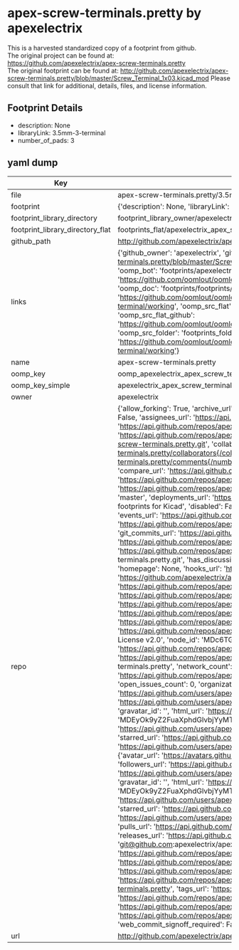 # apex-screw-terminals.pretty by apexelectrix  
This is a harvested standardized copy of a footprint from github.  
The original project can be found at:  
https://github.com/apexelectrix/apex-screw-terminals.pretty  
The original footprint can be found at:
http://github.com/apexelectrix/apex-screw-terminals.pretty/blob/master/Screw_Terminal_1x03.kicad_mod
Please consult that link for additional, details, files, and license information.  
## Footprint Details
* description: None  
* libraryLink: 3.5mm-3-terminal  
* number_of_pads: 3  
## yaml dump  
| Key | Value |  
| --- | --- |  
| file | apex-screw-terminals.pretty/3.5mm-3-terminal.kicad_mod |  
| footprint | {'description': None, 'libraryLink': '3.5mm-3-terminal', 'number_of_pads': 3} |  
| footprint_library_directory | footprint_library_owner/apexelectrix_apex-screw-terminals.pretty |  
| footprint_library_directory_flat | footprints_flat/apexelectrix_apex_screw_terminals_3_5mm_3_terminal/working |  
| github_path | http://github.com/apexelectrix/apex-screw-terminals.pretty/blob/master/3.5mm-3-terminal.kicad_mod |  
| links | {'github_owner': 'apexelectrix', 'github_repo_name': 'apex-screw-terminals.pretty', 'github_src': 'http://github.com/apexelectrix/apex-screw-terminals.pretty/blob/master/Screw_Terminal_1x03.kicad_mod', 'github_src_repo': 'https://github.com/apexelectrix/apex-screw-terminals.pretty', 'oomp_bot': 'footprints/apexelectrix_apex_screw_terminals_3_5mm_3_terminal/working', 'oomp_bot_github': 'https://github.com/oomlout/oomlout_oomp_footprint_bot/tree/main/footprints/apexelectrix_apex_screw_terminals_3_5mm_3_terminal/working', 'oomp_doc': 'footprints/footprints/apexelectrix/apex-screw-terminals/3.5mm-3-terminal/working/', 'oomp_doc_github': 'https://github.com/oomlout/oomlout_oomp_footprint_doc/tree/main/footprints/footprints/apexelectrix/apex-screw-terminals/3.5mm-3-terminal/working', 'oomp_src_flat': 'footprints_flat/footprints_flat/apexelectrix_apex_screw_terminals_3_5mm_3_terminal/working', 'oomp_src_flat_github': 'https://github.com/oomlout/oomlout_oomp_footprint_src/tree/main/footprints_flat/apexelectrix_apex_screw_terminals_3_5mm_3_terminal/working', 'oomp_src_folder': 'footprints_folder/footprints_folder/apexelectrix/apex-screw-terminals/3.5mm-3-terminal/working', 'oomp_src_folder_github': 'https://github.com/oomlout/oomlout_oomp_footprint_src/tree/main/footprints_folder/apexelectrix/apex-screw-terminals/3.5mm-3-terminal/working'} |  
| name | apex-screw-terminals.pretty |  
| oomp_key | oomp_apexelectrix_apex_screw_terminals_3_5mm_3_terminal |  
| oomp_key_simple | apexelectrix_apex_screw_terminals_3_5mm_3_terminal |  
| owner | apexelectrix |  
| repo | {'allow_forking': True, 'archive_url': 'https://api.github.com/repos/apexelectrix/apex-screw-terminals.pretty/{archive_format}{/ref}', 'archived': False, 'assignees_url': 'https://api.github.com/repos/apexelectrix/apex-screw-terminals.pretty/assignees{/user}', 'blobs_url': 'https://api.github.com/repos/apexelectrix/apex-screw-terminals.pretty/git/blobs{/sha}', 'branches_url': 'https://api.github.com/repos/apexelectrix/apex-screw-terminals.pretty/branches{/branch}', 'clone_url': 'https://github.com/apexelectrix/apex-screw-terminals.pretty.git', 'collaborators_url': 'https://api.github.com/repos/apexelectrix/apex-screw-terminals.pretty/collaborators{/collaborator}', 'comments_url': 'https://api.github.com/repos/apexelectrix/apex-screw-terminals.pretty/comments{/number}', 'commits_url': 'https://api.github.com/repos/apexelectrix/apex-screw-terminals.pretty/commits{/sha}', 'compare_url': 'https://api.github.com/repos/apexelectrix/apex-screw-terminals.pretty/compare/{base}...{head}', 'contents_url': 'https://api.github.com/repos/apexelectrix/apex-screw-terminals.pretty/contents/{+path}', 'contributors_url': 'https://api.github.com/repos/apexelectrix/apex-screw-terminals.pretty/contributors', 'created_at': '2015-08-04T18:53:29Z', 'default_branch': 'master', 'deployments_url': 'https://api.github.com/repos/apexelectrix/apex-screw-terminals.pretty/deployments', 'description': 'Screw terminal footprints for Kicad', 'disabled': False, 'downloads_url': 'https://api.github.com/repos/apexelectrix/apex-screw-terminals.pretty/downloads', 'events_url': 'https://api.github.com/repos/apexelectrix/apex-screw-terminals.pretty/events', 'fork': False, 'forks': 0, 'forks_count': 0, 'forks_url': 'https://api.github.com/repos/apexelectrix/apex-screw-terminals.pretty/forks', 'full_name': 'apexelectrix/apex-screw-terminals.pretty', 'git_commits_url': 'https://api.github.com/repos/apexelectrix/apex-screw-terminals.pretty/git/commits{/sha}', 'git_refs_url': 'https://api.github.com/repos/apexelectrix/apex-screw-terminals.pretty/git/refs{/sha}', 'git_tags_url': 'https://api.github.com/repos/apexelectrix/apex-screw-terminals.pretty/git/tags{/sha}', 'git_url': 'git://github.com/apexelectrix/apex-screw-terminals.pretty.git', 'has_discussions': False, 'has_downloads': True, 'has_issues': True, 'has_pages': False, 'has_projects': True, 'has_wiki': True, 'homepage': None, 'hooks_url': 'https://api.github.com/repos/apexelectrix/apex-screw-terminals.pretty/hooks', 'html_url': 'https://github.com/apexelectrix/apex-screw-terminals.pretty', 'id': 40203297, 'is_template': False, 'issue_comment_url': 'https://api.github.com/repos/apexelectrix/apex-screw-terminals.pretty/issues/comments{/number}', 'issue_events_url': 'https://api.github.com/repos/apexelectrix/apex-screw-terminals.pretty/issues/events{/number}', 'issues_url': 'https://api.github.com/repos/apexelectrix/apex-screw-terminals.pretty/issues{/number}', 'keys_url': 'https://api.github.com/repos/apexelectrix/apex-screw-terminals.pretty/keys{/key_id}', 'labels_url': 'https://api.github.com/repos/apexelectrix/apex-screw-terminals.pretty/labels{/name}', 'language': None, 'languages_url': 'https://api.github.com/repos/apexelectrix/apex-screw-terminals.pretty/languages', 'license': {'key': 'gpl-2.0', 'name': 'GNU General Public License v2.0', 'node_id': 'MDc6TGljZW5zZTg=', 'spdx_id': 'GPL-2.0', 'url': 'https://api.github.com/licenses/gpl-2.0'}, 'merges_url': 'https://api.github.com/repos/apexelectrix/apex-screw-terminals.pretty/merges', 'milestones_url': 'https://api.github.com/repos/apexelectrix/apex-screw-terminals.pretty/milestones{/number}', 'mirror_url': None, 'name': 'apex-screw-terminals.pretty', 'network_count': 0, 'node_id': 'MDEwOlJlcG9zaXRvcnk0MDIwMzI5Nw==', 'notifications_url': 'https://api.github.com/repos/apexelectrix/apex-screw-terminals.pretty/notifications{?since,all,participating}', 'open_issues': 0, 'open_issues_count': 0, 'organization': {'avatar_url': 'https://avatars.githubusercontent.com/u/6211642?v=4', 'events_url': 'https://api.github.com/users/apexelectrix/events{/privacy}', 'followers_url': 'https://api.github.com/users/apexelectrix/followers', 'following_url': 'https://api.github.com/users/apexelectrix/following{/other_user}', 'gists_url': 'https://api.github.com/users/apexelectrix/gists{/gist_id}', 'gravatar_id': '', 'html_url': 'https://github.com/apexelectrix', 'id': 6211642, 'login': 'apexelectrix', 'node_id': 'MDEyOk9yZ2FuaXphdGlvbjYyMTE2NDI=', 'organizations_url': 'https://api.github.com/users/apexelectrix/orgs', 'received_events_url': 'https://api.github.com/users/apexelectrix/received_events', 'repos_url': 'https://api.github.com/users/apexelectrix/repos', 'site_admin': False, 'starred_url': 'https://api.github.com/users/apexelectrix/starred{/owner}{/repo}', 'subscriptions_url': 'https://api.github.com/users/apexelectrix/subscriptions', 'type': 'Organization', 'url': 'https://api.github.com/users/apexelectrix'}, 'owner': {'avatar_url': 'https://avatars.githubusercontent.com/u/6211642?v=4', 'events_url': 'https://api.github.com/users/apexelectrix/events{/privacy}', 'followers_url': 'https://api.github.com/users/apexelectrix/followers', 'following_url': 'https://api.github.com/users/apexelectrix/following{/other_user}', 'gists_url': 'https://api.github.com/users/apexelectrix/gists{/gist_id}', 'gravatar_id': '', 'html_url': 'https://github.com/apexelectrix', 'id': 6211642, 'login': 'apexelectrix', 'node_id': 'MDEyOk9yZ2FuaXphdGlvbjYyMTE2NDI=', 'organizations_url': 'https://api.github.com/users/apexelectrix/orgs', 'received_events_url': 'https://api.github.com/users/apexelectrix/received_events', 'repos_url': 'https://api.github.com/users/apexelectrix/repos', 'site_admin': False, 'starred_url': 'https://api.github.com/users/apexelectrix/starred{/owner}{/repo}', 'subscriptions_url': 'https://api.github.com/users/apexelectrix/subscriptions', 'type': 'Organization', 'url': 'https://api.github.com/users/apexelectrix'}, 'private': False, 'pulls_url': 'https://api.github.com/repos/apexelectrix/apex-screw-terminals.pretty/pulls{/number}', 'pushed_at': '2015-08-04T19:04:43Z', 'releases_url': 'https://api.github.com/repos/apexelectrix/apex-screw-terminals.pretty/releases{/id}', 'size': 136, 'ssh_url': 'git@github.com:apexelectrix/apex-screw-terminals.pretty.git', 'stargazers_count': 0, 'stargazers_url': 'https://api.github.com/repos/apexelectrix/apex-screw-terminals.pretty/stargazers', 'statuses_url': 'https://api.github.com/repos/apexelectrix/apex-screw-terminals.pretty/statuses/{sha}', 'subscribers_count': 2, 'subscribers_url': 'https://api.github.com/repos/apexelectrix/apex-screw-terminals.pretty/subscribers', 'subscription_url': 'https://api.github.com/repos/apexelectrix/apex-screw-terminals.pretty/subscription', 'svn_url': 'https://github.com/apexelectrix/apex-screw-terminals.pretty', 'tags_url': 'https://api.github.com/repos/apexelectrix/apex-screw-terminals.pretty/tags', 'teams_url': 'https://api.github.com/repos/apexelectrix/apex-screw-terminals.pretty/teams', 'temp_clone_token': None, 'topics': [], 'trees_url': 'https://api.github.com/repos/apexelectrix/apex-screw-terminals.pretty/git/trees{/sha}', 'updated_at': '2015-08-04T18:53:29Z', 'url': 'https://api.github.com/repos/apexelectrix/apex-screw-terminals.pretty', 'visibility': 'public', 'watchers': 0, 'watchers_count': 0, 'web_commit_signoff_required': False} |  
| url | http://github.com/apexelectrix/apex-screw-terminals.pretty |  

